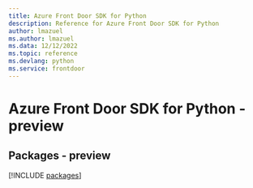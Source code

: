 ```yaml
---
title: Azure Front Door SDK for Python
description: Reference for Azure Front Door SDK for Python
author: lmazuel
ms.author: lmazuel
ms.data: 12/12/2022
ms.topic: reference
ms.devlang: python
ms.service: frontdoor
---
```

# Azure Front Door SDK for Python - preview
## Packages - preview
[!INCLUDE [packages](front-door-index.md)]